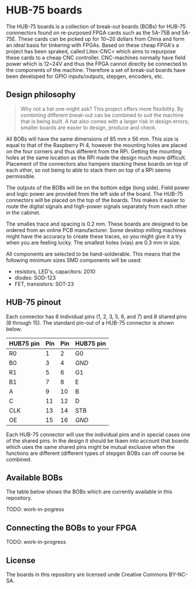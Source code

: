 # HUB-75 boards

The HUB-75 boards is a collection of break-out boards (BOBs) for HUB-75 connnectors found on re-purposed FPGA cards such as the 5A-75B and 5A-75E. These cards can be picked up for 10~20 dollars from China and form an ideal basis for tinkering with FPGAs. Based on these cheap FPGA's a project has been spraked, called Litex-CNC< which aims to repurpose these cards to a cheap CNC controller. CNC-machines normally have field power which is 12~24V and thus the FPGA cannot direclty be connected to the components of the machine. Therefore a set of break-out boards have been developed for GPIO inputs/outputs, stepgen, encoders, etc.

## Design philosophy
> Why not a hat one might ask? This project offers more flexibility. By combining different break-out can be combined to suit the machine that is being built. A hat also comes with a larger risk in design errors; smaller boards are easier to design, produce and check.

All BOBs will have the same dimensions of 85 mm x 56 mm. This size is equal to that of the Raspberry Pi 4, however the mounting holes are placed on the four corners and thus different from the RPi. Getting the mounting holes at the same location as the RPi made the design much more difficult. Placement of the connectors also hampers stacking these boards on top of each other, so not being to able to stack them on top of a RPi seems permissible.

The outputs of the BOBs will be on the bottom edge (long side). Field power and logic power are provided from the left side of the board. The HUB-75 connectors will be placed on the top of the boards. This makes it easier to route the digital signals and high-power signals separately from each other in the cabinet.

The smalles trace and spacing is 0.2 mm. These boards are designed to be ordered from an online PCB manufacturer. Some desktop milling machines might have the accuracy to create these traces, so you might give it a try when you are feeling lucky. The smallest holes (vias) are 0.3 mm in size.

All components are selected to be hand-solderable. This means that the following minimum sizes SMD components will be used:
- resistors, LED's, capacitors: 2010
- diodes: SOD-123
- FET, transistors: SOT-23

## HUB-75 pinout
Each connector has 6 individual pins (1, 2, 3, 5, 6, and 7) and 8 shared pins (8 through 15). The standard pin-out of a HUB-75 connector is shown below.

| HUB75 pin | Pin   | Pin   | HUB75 pin |
|-----------|-------|-------|-----------|
| R0        | 1     | 2     | G0        |
| B0        | 3     | 4     | *GND*     |
| R1        | 5     | 6     | G1        |
| B1        | 7     | 8     | E         |
| A         | 9     | 10    | B         |
| C         | 11    | 12    | D         |
| CLK       | 13    | 14    | STB       |
| OE        | 15    | 16    | *GND*     |

Each HUB-75 connector will use the individual pins and in special cases one of the shared pins. In the design it should be tkaen into account that boards which uses the same shared pins might be mutual exclusive when the functions are different (different types of stepgen BOBs can off course be combined.

## Available BOBs
The table below shows the BOBs which are currently available in this repository. 

TODO: work-in-pogress

## Connecting the BOBs to your FPGA

TODO: work-in-progress

## License
The boards in this repository are licensed unde Creative Commons BY-NC-SA.








